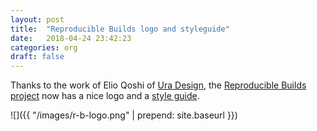 ```yaml
---
layout: post
title:  "Reproducible Builds logo and styleguide"
date:   2018-04-24 23:42:23
categories: org
draft: false
---
```


Thanks to the work of Elio Qoshi of [Ura Design](https://ura.design/), the [Reproducible Builds project](https://reproducible-builds.org) now has a nice logo and a [style guide](https://reproducible-builds.org/style).

![]({{ "/images/r-b-logo.png" | prepend: site.baseurl }})
